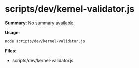 # scripts/dev/kernel-validator.js

**Summary**: No summary available.

**Usage**:

```bash
node scripts/dev/kernel-validator.js
```

**Files**:
- scripts/dev/kernel-validator.js

